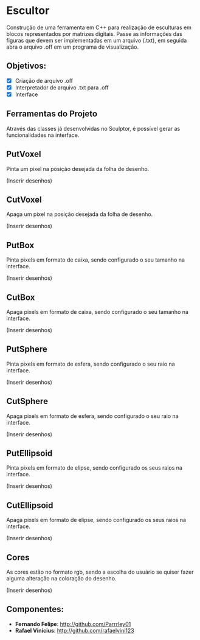 # Escultor

Construção de uma ferramenta em C++ para realização de esculturas em blocos representados por matrizes digitais.
Passe as informações das figuras que devem ser implementadas em um arquivo (.txt), em seguida abra o arquivo .off em um programa de visualização. 

## Objetivos:

- [x] Criação de arquivo .off
- [x] Interpretador de arquivo .txt para .off
- [x] Interface

## Ferramentas do Projeto

Através das classes já desenvolvidas no Sculptor, é possível gerar as funcionalidades na interface.

## PutVoxel

Pinta um pixel na posição desejada da folha de desenho.

(Inserir desenhos)

## CutVoxel

Apaga um pixel na posição desejada da folha de desenho.

(Inserir desenhos)

## PutBox

Pinta pixels em formato de caixa, sendo configurado o seu tamanho na interface.

(Inserir desenhos)

## CutBox

Apaga pixels em formato de caixa, sendo configurado o seu tamanho na interface.

(Inserir desenhos)

## PutSphere

Pinta pixels em formato de esfera, sendo configurado o seu raio na interface.

(Inserir desenhos)

## CutSphere

Apaga pixels em formato de esfera, sendo configurado o seu raio na interface.

(Inserir desenhos)

## PutEllipsoid

Pinta pixels em formato de elipse, sendo configurado os seus raios na interface.

(Inserir desenhos)

## CutEllipsoid

Apaga pixels em formato de elipse, sendo configurado os seus raios na interface.

(Inserir desenhos)

## Cores

As cores estão no formato rgb, sendo a escolha do usuário se quiser fazer alguma alteração na coloração do desenho.

(Inserir desenhos)

## Componentes:

- **Fernando Felipe**: http://github.com/Parrrley01
- **Rafael Vinicius**: http://github.com/rafaelvini123
